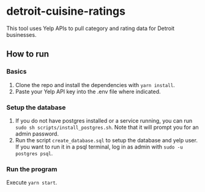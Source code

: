# detroit-cuisine-ratings

This tool uses Yelp APIs to pull category and rating data for Detroit businesses.

## How to run

### Basics

1. Clone the repo and install the dependencies with `yarn install`.
2. Paste your Yelp API key into the .env file where indicated.

### Setup the database

1. If you do not have postgres installed or a service running, you can run `sudo sh scripts/install_postgres.sh`. Note that it will prompt you for an admin password.
2. Run the script `create_database.sql` to setup the database and yelp user. If you want to run it in a psql terminal, log in as admin with `sudo -u postgres psql`.

### Run the program

Execute `yarn start`.
